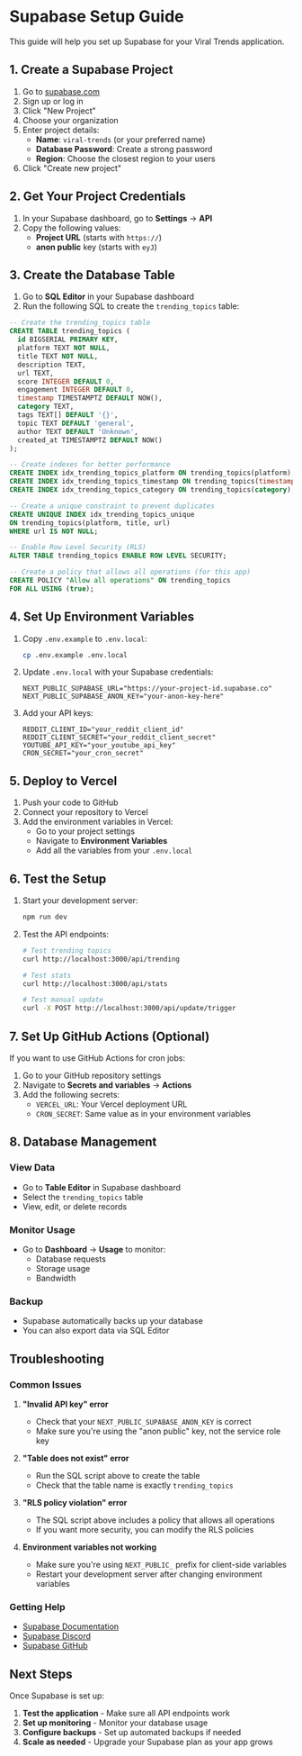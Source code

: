 # Supabase Setup Guide

This guide will help you set up Supabase for your Viral Trends application.

## 1. Create a Supabase Project

1. Go to [supabase.com](https://supabase.com)
2. Sign up or log in
3. Click "New Project"
4. Choose your organization
5. Enter project details:
   - **Name**: `viral-trends` (or your preferred name)
   - **Database Password**: Create a strong password
   - **Region**: Choose the closest region to your users
6. Click "Create new project"

## 2. Get Your Project Credentials

1. In your Supabase dashboard, go to **Settings** → **API**
2. Copy the following values:
   - **Project URL** (starts with `https://`)
   - **anon public** key (starts with `eyJ`)

## 3. Create the Database Table

1. Go to **SQL Editor** in your Supabase dashboard
2. Run the following SQL to create the `trending_topics` table:

```sql
-- Create the trending_topics table
CREATE TABLE trending_topics (
  id BIGSERIAL PRIMARY KEY,
  platform TEXT NOT NULL,
  title TEXT NOT NULL,
  description TEXT,
  url TEXT,
  score INTEGER DEFAULT 0,
  engagement INTEGER DEFAULT 0,
  timestamp TIMESTAMPTZ DEFAULT NOW(),
  category TEXT,
  tags TEXT[] DEFAULT '{}',
  topic TEXT DEFAULT 'general',
  author TEXT DEFAULT 'Unknown',
  created_at TIMESTAMPTZ DEFAULT NOW()
);

-- Create indexes for better performance
CREATE INDEX idx_trending_topics_platform ON trending_topics(platform);
CREATE INDEX idx_trending_topics_timestamp ON trending_topics(timestamp);
CREATE INDEX idx_trending_topics_category ON trending_topics(category);

-- Create a unique constraint to prevent duplicates
CREATE UNIQUE INDEX idx_trending_topics_unique
ON trending_topics(platform, title, url)
WHERE url IS NOT NULL;

-- Enable Row Level Security (RLS)
ALTER TABLE trending_topics ENABLE ROW LEVEL SECURITY;

-- Create a policy that allows all operations (for this app)
CREATE POLICY "Allow all operations" ON trending_topics
FOR ALL USING (true);
```

## 4. Set Up Environment Variables

1. Copy `.env.example` to `.env.local`:

   ```bash
   cp .env.example .env.local
   ```

2. Update `.env.local` with your Supabase credentials:

   ```env
   NEXT_PUBLIC_SUPABASE_URL="https://your-project-id.supabase.co"
   NEXT_PUBLIC_SUPABASE_ANON_KEY="your-anon-key-here"
   ```

3. Add your API keys:
   ```env
   REDDIT_CLIENT_ID="your_reddit_client_id"
   REDDIT_CLIENT_SECRET="your_reddit_client_secret"
   YOUTUBE_API_KEY="your_youtube_api_key"
   CRON_SECRET="your_cron_secret"
   ```

## 5. Deploy to Vercel

1. Push your code to GitHub
2. Connect your repository to Vercel
3. Add the environment variables in Vercel:
   - Go to your project settings
   - Navigate to **Environment Variables**
   - Add all the variables from your `.env.local`

## 6. Test the Setup

1. Start your development server:

   ```bash
   npm run dev
   ```

2. Test the API endpoints:

   ```bash
   # Test trending topics
   curl http://localhost:3000/api/trending

   # Test stats
   curl http://localhost:3000/api/stats

   # Test manual update
   curl -X POST http://localhost:3000/api/update/trigger
   ```

## 7. Set Up GitHub Actions (Optional)

If you want to use GitHub Actions for cron jobs:

1. Go to your GitHub repository settings
2. Navigate to **Secrets and variables** → **Actions**
3. Add the following secrets:
   - `VERCEL_URL`: Your Vercel deployment URL
   - `CRON_SECRET`: Same value as in your environment variables

## 8. Database Management

### View Data

- Go to **Table Editor** in Supabase dashboard
- Select the `trending_topics` table
- View, edit, or delete records

### Monitor Usage

- Go to **Dashboard** → **Usage** to monitor:
  - Database requests
  - Storage usage
  - Bandwidth

### Backup

- Supabase automatically backs up your database
- You can also export data via SQL Editor

## Troubleshooting

### Common Issues

1. **"Invalid API key" error**

   - Check that your `NEXT_PUBLIC_SUPABASE_ANON_KEY` is correct
   - Make sure you're using the "anon public" key, not the service role key

2. **"Table does not exist" error**

   - Run the SQL script above to create the table
   - Check that the table name is exactly `trending_topics`

3. **"RLS policy violation" error**

   - The SQL script above includes a policy that allows all operations
   - If you want more security, you can modify the RLS policies

4. **Environment variables not working**
   - Make sure you're using `NEXT_PUBLIC_` prefix for client-side variables
   - Restart your development server after changing environment variables

### Getting Help

- [Supabase Documentation](https://supabase.com/docs)
- [Supabase Discord](https://discord.supabase.com)
- [Supabase GitHub](https://github.com/supabase/supabase)

## Next Steps

Once Supabase is set up:

1. **Test the application** - Make sure all API endpoints work
2. **Set up monitoring** - Monitor your database usage
3. **Configure backups** - Set up automated backups if needed
4. **Scale as needed** - Upgrade your Supabase plan as your app grows
